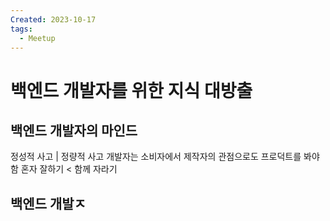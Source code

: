 ```yaml
---
Created: 2023-10-17
tags:
  - Meetup
---
```

# 백엔드 개발자를 위한 지식 대방출
## 백엔드 개발자의 마인드

정성적 사고 | 정량적 사고
개발자는 소비자에서 제작자의 관점으로도 프로덕트를 봐야 함
혼자 잘하기 < 함께 자라기

## 백엔드 개발ㅈ